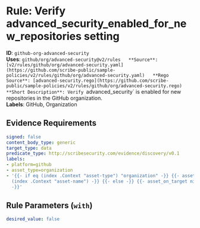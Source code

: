 # Rule: Verify advanced_security_enabled_for_new_repositories setting

**ID**: `github-org-advanced-security`  
**Uses**: `github/org/advanced-security@v2/rules  
**Source**: [v2/rules/github/org/advanced-security.yaml](https://github.com/scribe-public/sample-policies/v2/rules/github/org/advanced-security.yaml)  
**Rego Source**: [advanced-security.rego](https://github.com/scribe-public/sample-policies/v2/rules/github/org/advanced-security.rego)  
**Short Description**: Verify `advanced_security` is enabled for new repositories in the GitHub organization.  
**Labels**: GitHub, Organization

## Evidence Requirements

```yaml
signed: false
content_body_type: generic
target_type: data
predicate_type: http://scribesecurity.com/evidence/discovery/v0.1
labels:
- platform=github
- asset_type=organization
- '{{- if eq (index .Context "asset-type") "organization" -}} {{- asset_on_target
  (index .Context "asset-name") -}} {{- else -}} {{- asset_on_target nil -}} {{- end
  -}}'
```
## Rule Parameters (`with`)

```yaml
desired_value: false
```
